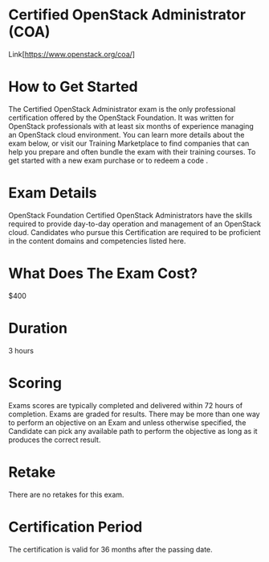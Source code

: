 # Certified OpenStack Administrator (COA)
Link[https://www.openstack.org/coa/]

# How to Get Started
The Certified OpenStack Administrator exam is the only professional certification offered by the OpenStack Foundation. It was written for OpenStack professionals with at least six months of experience managing an OpenStack cloud environment. You can learn more details about the exam below, or visit our Training Marketplace to find companies that can help you prepare and often bundle the exam with their training courses. To get started with a new exam purchase or to redeem a code .

# Exam Details
OpenStack Foundation Certified OpenStack Administrators have the skills required to provide day-to-day operation and management of an OpenStack cloud. Candidates who pursue this Certification are required to be proficient in the content domains and competencies listed here.

# What Does The Exam Cost?
$400

# Duration
3 hours

# Scoring
Exams scores are typically completed and delivered within 72 hours of completion. Exams are graded for results. There may be more than one way to perform an objective on an Exam and unless otherwise specified, the Candidate can pick any available path to perform the objective as long as it produces the correct result.
# Retake
There are no retakes for this exam.
# Certification Period
The certification is valid for 36 months after the passing date.